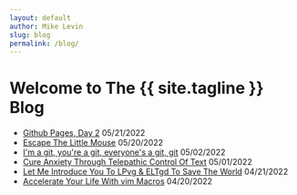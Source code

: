 ```yaml
---
layout: default
author: Mike Levin
slug: blog
permalink: /blog/
---
```


# Welcome to The {{ site.tagline }} Blog

- [Github Pages, Day 2](/blog/github-pages-day-2/) 05/21/2022
- [Escape The Little Mouse](/blog/escape-the-little-mouse/) 05/20/2022
- [I'm a git, you're a git, everyone's a git, git](/blog/im-a-git-youre-a-git-everyones-a-git-git/) 05/02/2022
- [Cure Anxiety Through Telepathic Control Of Text](/blog/cure-anxiety-through-telepathic-control-of-text/) 05/01/2022
- [Let Me Introduce You To LPvg & ELTgd To Save The World](/blog/let-me-introduce-you-to-lpvg-eltgd-to-save-the-world/) 04/21/2022
- [Accelerate Your Life With vim Macros](/blog/accelerate-your-life-with-vim-macros/) 04/20/2022